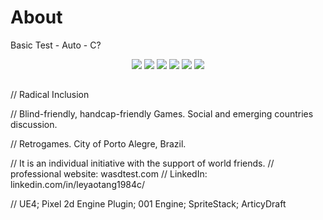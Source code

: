 # About
Basic Test - Auto - C?
<div align="center"> 
  <a href="https://youtu.be/BtvJwL8zetg" target="_blank"><img src="https://img.shields.io/badge/YouTube-FF0000?style=for-the-badge&logo=youtube&logoColor=white" target="_blank"></a>
  <a href="https://www.instagram.com/leyaotang1984c0/" target="_blank"><img src="https://img.shields.io/badge/-Instagram-%23E4405F?style=for-the-badge&logo=instagram&logoColor=white" target="_blank"></a>
 	<a href="https://www.twitter.com/leyaotang1984c0/" target="_blank"><img src="https://img.shields.io/badge/Twitch-9146FF?style=for-the-badge&logo=twitch&logoColor=white" target="_blank"></a>
 <a href="leyaotang#5639" target="_blank"><img src="https://img.shields.io/badge/Discord-7289DA?style=for-the-badge&logo=discord&logoColor=white" target="_blank"></a> 
  <a href = "mailto:contact@wasdtest.com"><img src="https://img.shields.io/badge/-Gmail-%23333?style=for-the-badge&logo=gmail&logoColor=white" target="_blank"></a>
  <a href="https://www.linkedin.com/in/leyaotang1984c/" target="_blank"><img src="https://img.shields.io/badge/-LinkedIn-%230077B5?style=for-the-badge&logo=linkedin&logoColor=white" target="_blank"></a> 
 
 
 
</div>
  
 ##
 ##
 ##
 ##
 ##
 ##
 // Radical Inclusion

// Blind-friendly, handcap-friendly Games. Social and emerging countries discussion. 

// Retrogames. City of Porto Alegre, Brazil. 

// It is an individual initiative with the support of world friends.
// professional website: wasdtest.com
// LinkedIn: linkedin.com/in/leyaotang1984c/

// UE4; Pixel 2d Engine Plugin; 001 Engine; SpriteStack; ArticyDraft



